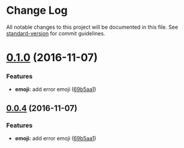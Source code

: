 # Change Log

All notable changes to this project will be documented in this file. See [standard-version](https://github.com/conventional-changelog/standard-version) for commit guidelines.

<a name="0.1.0"></a>
# [0.1.0](https://github.com/ellerbrock/error-log-exit/compare/v0.0.4...v0.1.0) (2016-11-07)


### Features

* **emoji:** add error emoji ([69b5aa1](https://github.com/ellerbrock/error-log-exit/commit/69b5aa1))



<a name="0.0.4"></a>
## [0.0.4](https://github.com/ellerbrock/error-log-exit/compare/v0.0.4...v0.0.4) (2016-11-07)


### Features

* **emoji:** add error emoji ([69b5aa1](https://github.com/ellerbrock/error-log-exit/commit/69b5aa1))
